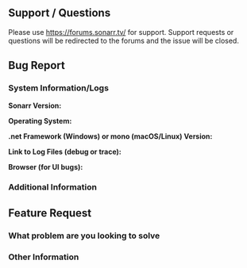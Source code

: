 <!--
Before opening a new issue, please ensure:
- You use the forums for support/questions
- You search for existing bugs/feature requests
- Remove extraneous template details
-->

## Support / Questions

Please use https://forums.sonarr.tv/ for support. Support requests or questions will be redirected to the forums and the issue will be closed.

<!--
Remove if not opening a bug report
-->

## Bug Report

### System Information/Logs

**Sonarr Version:**

**Operating System:**

**.net Framework (Windows) or mono (macOS/Linux) Version:**

**Link to Log Files (debug or trace):**

**Browser (for UI bugs):**

### Additional Information

<!--
Remove if not opening a feature request
-->

## Feature Request

### What problem are you looking to solve

### Other Information
